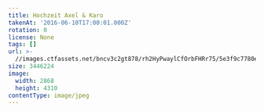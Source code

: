 ```yaml
---
title: Hochzeit Axel & Karo
takenAt: '2016-06-10T17:00:01.000Z'
rotation: 0
license: None
tags: []
url: >-
  //images.ctfassets.net/bncv3c2gt878/rh2HyPwaylCfOrbFHRr75/5e3f9c7780ebf14346eadabae5958f84/hochzeit-axel--karo_28073926382_o
size: 3446224
image:
  width: 2868
  height: 4310
contentType: image/jpeg
---
```


